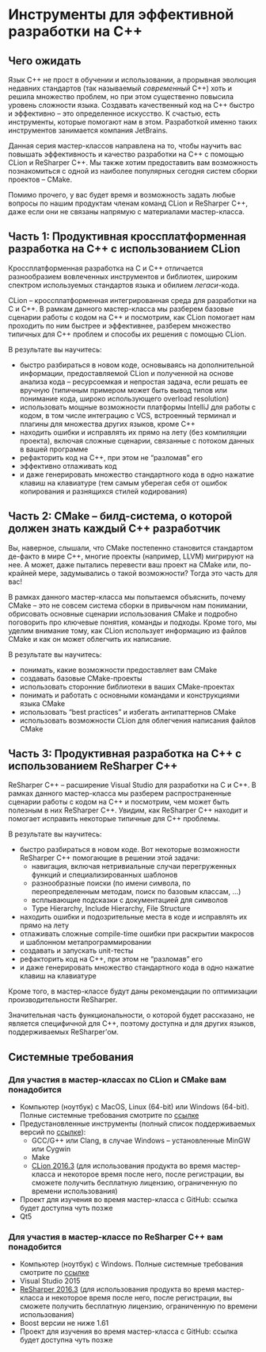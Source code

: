 # Инструменты для эффективной разработки на C++

## Чего ожидать
Язык C++ не прост в обучении и использовании, а прорывная эволюция недавних стандартов (так называемый _современный_ C++) хоть и решила множество проблем, но при этом существенно повысила уровень сложности языка. Создавать качественный код на C++ быстро и эффективно – это определенное искусство. К счастью, есть инструменты, которые помогают нам в этом. Разработкой именно таких инструментов занимается компания JetBrains.

Данная серия мастер-классов направлена на то, чтобы научить вас повышать эффективность и качество разработки на C++ с помощью CLion и ReSharper C++. Мы также хотим предоставить вам возможность познакомиться с одной из наиболее популярных сегодня систем сборки проектов – CMake.

Помимо прочего, у вас будет время и возможность задать любые вопросы по нашим продуктам членам команд CLion и ReSharper C++, даже если они не связаны напрямую с материалами мастер-класса.

## Часть 1: Продуктивная кроссплатформенная разработка на C++ с использованием CLion
Кроссплатформенная разработка на C и C++ отличается разнообразием вовлеченных инструментов и библиотек, широким спектром используемых стандартов языка и обилием _легаси_-кода.

CLion – кроссплатформенная интегрированная среда для разработки на C и C++. В рамкам данного мастер-класса мы разберем базовые сценарии работы с кодом на C++ и посмотрим, как CLion помогает нам проходить по ним быстрее и эффективнее, разберем множество типичных для C++ проблем и способы их решения с помощью CLion.

В результате вы научитесь:
* быстро разбираться в новом коде, основываясь на дополнительной информации, предоставляемой CLion и полученной на основе анализа кода – ресурсоемкая и непростая задача, если решать ее вручную (типичным примером может быть вывод типов или понимание кода, широко использующего overload resolution)
* использовать мощные возможности платформы IntelliJ для работы с кодом, в том числе интеграцию с VCS, встроенный терминал и плагины для множества других языков, кроме C++
* находить ошибки и исправлять их прямо на лету (без компиляции проекта), включая сложные сценарии, связанные с потоком данных в вашей программе
* рефакторить код на C++, при этом не “разломав” его
* эффективно отлаживать код
* и даже генерировать множество стандартного кода в одно нажатие клавиш на клавиатуре (тем самым уберегая себя от ошибок копирования и разнящихся стилей кодирования)

## Часть 2: CMake – билд-система, о которой должен знать каждый  С++ разработчик

Вы, наверное, слышали, что CMake постепенно становится стандартом де-факто в мире C++, многие проекты (например, LLVM) мигрируют на нее. А может, даже пытались перевести ваш проект на CMake или, по-крайней мере, задумывались о такой возможности? Тогда это часть для вас!

В рамках данного мастер-класса мы попытаемся объяснить, почему CMake – это не совсем система сборки в привычном нам понимании, обрисовать основные сценарии использования CMake и подробно поговорить про ключевые понятия, команды и подходы. Кроме того, мы уделим внимание тому, как CLion использует информацию из файлов CMake и как он может облегчить их написание.

В результате вы научитесь:
* понимать, какие возможности предоставляет вам CMake
* создавать базовые CMake-проекты 
* использовать сторонние библиотеки в ваших CMake-проектах
* понимать и работать с основными командами и конструкциями языка CMake
* использовать “best practices” и избегать антипаттернов CMake 
* использовать возможности CLion для облегчения написания файлов CMake

## Часть 3: Продуктивная разработка на C++ с использованием ReSharper C++
ReSharper C++ – расширение Visual Studio для разработки на C и C++. В рамках данного мастер-класса мы разберем распространенные сценарии работы с кодом на C++ и посмотрим, чем может быть полезным в них ReSharper C++. Увидим, как ReSharper C++ находит и помогает исправить некоторые типичные для C++ проблемы.

В результате вы научитесь:
* быстро разбираться в новом коде. Вот некоторые возможности ReSharper C++ помогающие в решении этой задачи:
    * навигация, включая нетривиальные случаи перегруженных функций и специализированных шаблонов
    * разнообразные поиски (по имени символа, по переопределенным методам, поиск по базовым классам, …)
    * всплывающие подсказки с документацией для символов
    * Type Hierarchy, Include Hierarchy, File Structure
* находить ошибки и подозрительные места в коде и исправлять их прямо на лету
* отлаживать сложные compile-time ошибки при раскрытии макросов и шаблонном метапрограммировании
* создавать и запускать unit-тесты
* рефакторить код на C++, при этом не “разломав” его
* и даже генерировать множество стандартного кода в одно нажатие клавиш на клавиатуре

Кроме того, в мастер-классе будут даны рекомендации по оптимизации производительности ReSharper.

Значительная часть функциональности, о которой будет рассказано, не является специфичной для C++, поэтому доступна и для других языков, поддерживаемых ReSharper’ом.


## Системные требования

### Для участия в мастер-классах по CLion и CMake вам понадобится
* Компьютер (ноутбук) с MacOS, Linux (64-bit) или Windows (64-bit). Полные системные требования смотрите по [ссылке](https://www.jetbrains.com/help/clion/2016.3/requirements-for-clion.html)
* Предустановленные инструменты (полный список поддерживаемых версий по [ссылке](https://www.jetbrains.com/help/clion/2016.3/requirements-for-clion.html)):
    * GCC/G++ или Clang, в случае Windows – установленные MinGW или Cygwin
    * Make
    * [CLion 2016.3](https://www.jetbrains.com/clion/download/) (для использования продукта во время мастер-класса и некоторое время после него, после регистрации, вы сможете получить бесплатную лицензию, ограниченную по времени использования)
* Проект для изучения во время мастер-класса с GitHub: ссылка будет доступна чуть позже
* Qt5

### Для участия в мастер-классе по ReSharper C++ вам понадобится

* Компьютер (ноутбук) с Windows. Полные системные требования смотрите по [ссылке](https://www.jetbrains.com/resharper/download/system_requirements.html)
* Visual Studio 2015
* [ReSharper 2016.3](https://www.jetbrains.com/resharper-cpp/download/) (для использования продукта во время мастер-класса и некоторое время после него, после регистрации, вы сможете получить бесплатную лицензию, ограниченную по времени использования)
* Boost версии не ниже 1.61
* Проект для изучения во время мастер-класса с GitHub: ссылка будет доступна чуть позже
